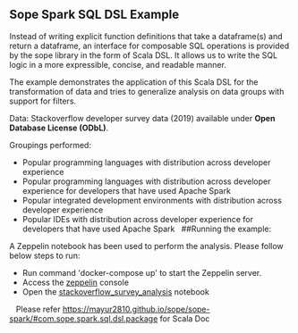 Sope Spark SQL DSL Example
--------------------------

Instead of writing explicit function definitions that take a dataframe(s) and return a dataframe, an interface for composable SQL operations is provided by the sope library in the form of Scala DSL.
It allows us to write the SQL logic in a more expressible, concise, and readable manner.

The example demonstrates the application of this Scala DSL for the transformation of data and tries to generalize analysis on data groups with support for filters. 

Data: Stackoverflow developer survey data (2019) available under **Open Database License (ODbL)**.

Groupings performed: 
- Popular programming languages with distribution across developer experience 
- Popular programming languages with distribution across developer experience for developers that have used Apache Spark
- Popular integrated development environments with distribution across developer experience 
- Popular IDEs with distribution across developer experience for developers that have used Apache Spark
 
##Running the example:

A Zeppelin notebook has been used to perform the analysis. Please follow below steps to run:
- Run command 'docker-compose up' to start the Zeppelin server.
- Access the [zeppelin](http://localhost:8080) console
- Open the [stackoverflow_survey_analysis](http://localhost:8080/#/notebook/2F9KZ85KJ) notebook 

 
 Please refer https://mayur2810.github.io/sope/sope-spark/#com.sope.spark.sql.dsl.package for Scala Doc